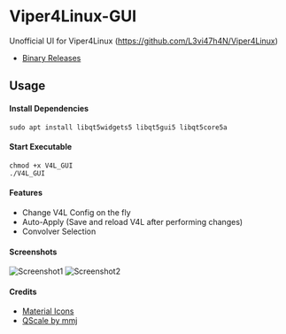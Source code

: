 # Viper4Linux-GUI
Unofficial UI for Viper4Linux (https://github.com/L3vi47h4N/Viper4Linux)

  * [Binary Releases](https://github.com/ThePBone/Viper4Linux-GUI/releases)
## Usage
#### Install Dependencies

```
sudo apt install libqt5widgets5 libqt5gui5 libqt5core5a
```
#### Start Executable
```
chmod +x V4L_GUI
./V4L_GUI
```
#### Features
  * Change V4L Config on the fly 
  * Auto-Apply (Save and reload V4L after performing changes)
  * Convolver Selection

#### Screenshots
![Screenshot1](https://github.com/ThePBone/Viper4Linux-GUI/blob/master/screenshots/tab1.png?raw=true)
![Screenshot2](https://github.com/ThePBone/Viper4Linux-GUI/blob/master/screenshots/tab3.png?raw=true)
#### Credits
  * [Material Icons](https://material.io/tools/icons/)
  * [QScale by mmj](https://www.linux-apps.com/content/show.php/QScale?content=148053)
 
